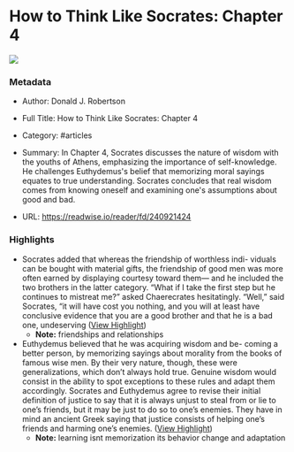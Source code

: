 # How to Think Like Socrates: Chapter 4

![](https://m.media-amazon.com/images/I/71UQ5DI7-dL._AC_UF1000,1000_QL80_.jpg)

### Metadata

- Author: Donald J. Robertson
- Full Title: How to Think Like Socrates: Chapter 4
- Category: #articles

- Summary: In Chapter 4, Socrates discusses the nature of wisdom with the youths of Athens, emphasizing the importance of self-knowledge. He challenges Euthydemus's belief that memorizing moral sayings equates to true understanding. Socrates concludes that real wisdom comes from knowing oneself and examining one's assumptions about good and bad. 

- URL: https://readwise.io/reader/fd/240921424

### Highlights

- Socrates added that whereas the friendship of worthless indi- viduals can be bought with material gifts, the friendship of good men was more often earned by displaying courtesy toward them—­ and he included the two brothers in the latter category. “What if I take the first step but he continues to mistreat me?” asked Chaerecrates hesitatingly. “Well,” said Socrates, “it will have cost you nothing, and you will at least have conclusive evidence that you are a good brother and that he is a bad one, undeserving ([View Highlight](https://read.readwise.io/read/01jjz81370ve4kjm3v03wqze1t))
    - **Note:** friendships and relationships
- Euthydemus believed that he was acquiring wisdom and be- coming a better person, by memorizing sayings about morality from the books of famous wise men. By their very nature, though, these were generalizations, which don’t always hold true. Genuine wisdom would consist in the ability to spot exceptions to these rules and adapt them accordingly. Socrates and Euthydemus agree to revise their initial definition of justice to say that it is always unjust to steal from or lie to one’s friends, but it may be just to do so to one’s enemies. They have in mind an ancient Greek saying that justice consists of helping one’s friends and harming one’s enemies. ([View Highlight](https://read.readwise.io/read/01jjz8a1aq1hh99rn12bbyx96h))
    - **Note:** learning isnt memorization its behavior change and adaptation

